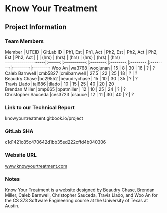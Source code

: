 # Know Your Treatment

## Project Information
### Team Members

Member              | UTEID  |  GitLab ID  | Ph1, Est | Ph1, Act | Ph2, Est | Ph2, Act | Ph2, Est | Ph2, Act 
                    |        |             |  (hrs)   |  (hrs)   |  (hrs)   |  (hrs)   |  (hrs)   |  (hrs)   
--------------------|:------:|:-----------:|:--------:|:--------:|:--------:|:--------:|:--------:|:--------:
Woo An              |wa3768  |woojunan     |    15    |     8    |    30    |    16    |     ?    |     ?    
Caleb Barnwell      |cmb5827 |cmibarnwell  |    27.5  |    22    |    25    |    18    |     ?    |     ?    
Beaudry Chase       |bc29552 |beaudrychase |    15    |    10    |    30    |    35    |     ?    |     ?    
Travis Llado        |tal686  |tllado       |    10    |    15    |    25    |    40    |    20    |    20    
Brendan Miller      |bmp665  |bpatmiller   |    12    |    10    |    25    |    24    |     ?    |     ?    
Christopher Sauceda |ces3723 |csauce       |    12    |    11    |    30    |    40    |     ?    |     ?    


### Link to our Technical Report
knowyourtreatment.gitbook.io/project

### GitLab SHA
c1d1421c85c470642d1bb35ed222cffd4b040306

### Website URL
www.knowyourtreatment.com

### Notes
Know Your Treatment is a website designed by Beaudry Chase, Brendan Miller, Caleb Barnwell, Christopher Sauceda, Travis Llado, and Woo An for the CS 373 Software Engineering course at the University of Texas at Austin.
